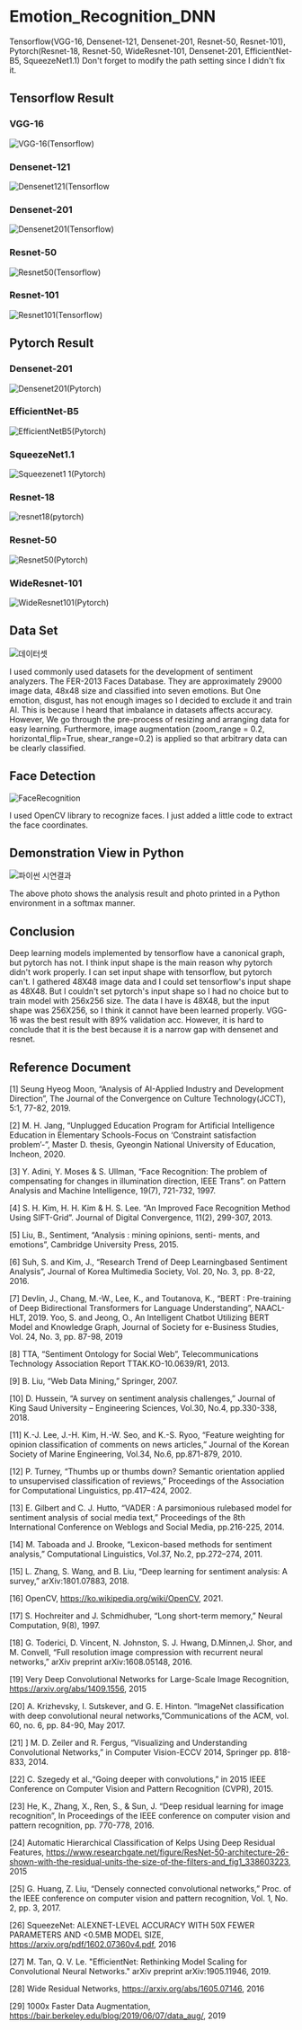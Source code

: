 # Emotion_Recognition_DNN
Tensorflow(VGG-16, Densenet-121, Densenet-201, Resnet-50, Resnet-101), Pytorch(Resnet-18, Resnet-50, WideResnet-101, Densenet-201, EfficientNet-B5, SqueezeNet1.1)
Don't forget to modify the path setting since I didn't fix it.

## Tensorflow Result

### VGG-16
![VGG-16(Tensorflow)](https://user-images.githubusercontent.com/53389350/122148185-0e484b80-ce95-11eb-9e2c-ef53962bf467.png)
### Densenet-121
![Densenet121(Tensorflow](https://user-images.githubusercontent.com/53389350/122148007-df31da00-ce94-11eb-8390-f109af4dc683.jpg)
### Densenet-201
![Densenet201(Tensorflow)](https://user-images.githubusercontent.com/53389350/122148058-ee188c80-ce94-11eb-9231-88442d022ee2.jpg)
### Resnet-50
![Resnet50(Tensorflow)](https://user-images.githubusercontent.com/53389350/122148141-02f52000-ce95-11eb-8f05-d728ab1ce2d3.png)
### Resnet-101
![Resnet101(Tensorflow)](https://user-images.githubusercontent.com/53389350/122148167-07213d80-ce95-11eb-99d9-907c42da4c5c.jpg)
## Pytorch Result

### Densenet-201
![Densenet201(Pytorch)](https://user-images.githubusercontent.com/53389350/122148035-e6f17e80-ce94-11eb-8291-3e1f4e297a72.jpg)
### EfficientNet-B5
![EfficientNetB5(Pytorch)](https://user-images.githubusercontent.com/53389350/122148074-f2dd4080-ce94-11eb-90e0-67a5647626cb.jpg)
### SqueezeNet1.1
![Squeezenet1 1(Pytorch)](https://user-images.githubusercontent.com/53389350/122148175-0a1c2e00-ce95-11eb-88c4-213defb4beab.jpg)
### Resnet-18
![resnet18(pytorch)](https://user-images.githubusercontent.com/53389350/122148089-f7a1f480-ce94-11eb-9356-e5430af1ed01.jpg)
### Resnet-50
![Resnet50(Pytorch)](https://user-images.githubusercontent.com/53389350/122148105-fcff3f00-ce94-11eb-81a9-e19955df7b02.jpg)
### WideResnet-101
![WideResnet101(Pytorch)](https://user-images.githubusercontent.com/53389350/122148198-12746900-ce95-11eb-92b5-ab23e5386218.jpg)

## Data Set
![데이터셋](https://user-images.githubusercontent.com/53389350/122148987-4e5bfe00-ce96-11eb-8774-a56174f3a982.png)

I used commonly used datasets for the development of sentiment analyzers. The FER-2013 Faces Database. They are approximately 29000 image data, 48x48 size and classified into seven emotions. But One emotion, disgust, has not enough images so I decided to exclude it and train AI. This is because I heard that imbalance in datasets affects accuracy.
However, We go through the pre-process of resizing and arranging data for easy learning. Furthermore, image augmentation (zoom_range = 0.2, horizontal_flip=True, shear_range=0.2) is applied so that arbitrary data can be clearly classified.

## Face Detection
![FaceRecognition](https://user-images.githubusercontent.com/53389350/122148956-44d29600-ce96-11eb-86c2-abaf66836dc1.jpg)

I used OpenCV library to recognize faces. I just added a little code to extract the face coordinates.

## Demonstration View in Python

![파이썬 시연결과](https://user-images.githubusercontent.com/53389350/122148683-e3122c00-ce95-11eb-82ce-d413c0572ed4.png)

The above photo shows the analysis result and photo printed in a Python environment in a softmax manner.

## Conclusion
Deep learning models implemented by tensorflow have a canonical graph, but pytorch has not. I think input shape is the main reason why pytorch didn't work properly. 
I can set input shape with tensorflow, but pytorch can't. I gathered 48X48 image data and I could set tensorflow's input shape as 48X48. But I couldn't set pytorch's 
input shape so I had no choice but to train model with 256x256 size. The data I have is 48X48, but the input shape was 256X256, so I think it cannot have been learned properly.
VGG-16 was the best result with 89% validation acc. However, it is hard to conclude that it is the best because it is a narrow gap with densenet and resnet.

## Reference Document

[1] Seung Hyeog Moon, “Analysis of AI-Applied Industry and Development Direction”, The Journal of the Convergence on Culture Technology(JCCT), 5:1, 77-82, 2019.

[2] M. H. Jang, “Unplugged Education Program for Artificial Intelligence Education in Elementary Schools-Focus on ‘Constraint satisfaction problem’-”, Master D. thesis, Gyeongin National University of Education, Incheon, 2020.

[3] Y. Adini, Y. Moses & S. Ullman, “Face Recognition: The problem of compensating for changes in illumination direction, IEEE Trans”. on Pattern Analysis and Machine Intelligence, 19(7), 721-732, 1997.

[4] S. H. Kim, H. H. Kim & H. S. Lee. “An Improved Face Recognition Method Using SIFT-Grid”. Journal of Digital Convergence, 11(2), 299-307, 2013.

[5] Liu, B., Sentiment, “Analysis : mining opinions, senti- ments, and emotions”, Cambridge University Press, 2015.

[6] Suh, S. and Kim, J., “Research Trend of Deep Learningbased Sentiment Analysis”, Journal of Korea Multimedia Society, Vol. 20, No. 3, pp. 8-22, 2016.

[7] Devlin, J., Chang, M.-W., Lee, K., and Toutanova, K., “BERT : Pre-training of Deep Bidirectional Transformers for Language Understanding”, NAACL-HLT, 2019. Yoo, S. and Jeong, O., An Intelligent Chatbot Utilizing BERT Model and Knowledge Graph, Journal of Society for e-Business Studies, Vol. 24, No. 3, pp. 87-98, 2019

[8] TTA, “Sentiment Ontology for Social Web”, Telecommunications Technology Association Report TTAK.KO-10.0639/R1, 2013.

[9] B. Liu, “Web Data Mining,” Springer, 2007.

[10] D. Hussein, “A survey on sentiment analysis challenges,” Journal of King Saud University – Engineering Sciences, Vol.30, No.4, pp.330-338, 2018. 

[11] K.-J. Lee, J.-H. Kim, H.-W. Seo, and K.-S. Ryoo, “Feature weighting for opinion classification of comments on news articles,” Journal of the Korean Society of Marine Engineering, Vol.34, No.6, pp.871-879, 2010.

[12] P. Turney, “Thumbs up or thumbs down? Semantic orientation applied to unsupervised classification of reviews,” Proceedings of the Association for Computational Linguistics, pp.417–424, 2002.

[13] E. Gilbert and C. J. Hutto, “VADER : A parsimonious rulebased model for sentiment analysis of social media text,” Proceedings of the 8th International Conference on Weblogs and Social Media, pp.216-225, 2014. 

[14] M. Taboada and J. Brooke, “Lexicon-based methods for sentiment analysis,” Computational Linguistics, Vol.37, No.2, pp.272–274, 2011. 

[15] L. Zhang, S. Wang, and B. Liu, “Deep learning for sentiment analysis: A survey,” arXiv:1801.07883, 2018. 

[16] OpenCV, https://ko.wikipedia.org/wiki/OpenCV, 2021.

[17] S. Hochreiter and J. Schmidhuber, “Long short-term memory,” Neural Computation, 9(8), 1997.

[18] G. Toderici, D. Vincent, N. Johnston, S. J. Hwang, D.Minnen,J. Shor, and M. Convell, “Full resolution image compression with recurrent neural networks,” arXiv preprint arXiv:1608.05148, 2016.

[19] Very Deep Convolutional Networks for Large-Scale Image Recognition, https://arxiv.org/abs/1409.1556, 2015

[20] A. Krizhevsky, I. Sutskever, and G. E. Hinton. “ImageNet classification with deep convolutional neural networks,”Communications of the ACM, vol. 60, no. 6, pp. 84-90, May 2017.

[21] ] M. D. Zeiler and R. Fergus, “Visualizing and Understanding Convolutional Networks,” in Computer Vision-ECCV 2014, Springer pp. 818-833, 2014.

[22] C. Szegedy et al.,“Going deeper with convolutions,” in 2015 IEEE Conference on Computer Vision and Pattern Recognition (CVPR), 2015.

[23] He, K., Zhang, X., Ren, S., & Sun, J. “Deep residual learning for image recognition”, In Proceedings of the IEEE conference on computer vision and pattern recognition, pp. 770-778, 2016.

[24] Automatic Hierarchical Classification of Kelps Using Deep Residual Features, https://www.researchgate.net/figure/ResNet-50-architecture-26-shown-with-the-residual-units-the-size-of-the-filters-and_fig1_338603223, 2015

[25] G. Huang, Z. Liu, “Densely connected convolutional networks,” Proc. of the IEEE conference on computer vision and pattern recognition, Vol. 1, No. 2, pp. 3, 2017.

[26] SqueezeNet: ALEXNET-LEVEL ACCURACY WITH 50X FEWER PARAMETERS AND <0.5MB MODEL SIZE,  https://arxiv.org/pdf/1602.07360v4.pdf, 2016

[27] M. Tan, Q. V. Le. "EfficientNet: Rethinking Model Scaling for Convolutional Neural Networks." arXiv preprint arXiv:1905.11946, 2019.

[28] Wide Residual Networks, https://arxiv.org/abs/1605.07146, 2016

[29] 1000x Faster Data Augmentation, https://bair.berkeley.edu/blog/2019/06/07/data_aug/, 2019

